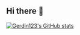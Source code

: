 ## Hi there 👋
[![Gerdin123's GitHub stats](https://github-readme-stats.vercel.app/api?username=Gerdin123)](https://github.com/anuraghazra/github-readme-stats)

<!--
**Gerdin123/Gerdin123** is a ✨ _special_ ✨ repository because its `README.md` (this file) appears on your GitHub profile.

Here are some ideas to get you started:

- 🔭 I’m currently working on ...
- 🌱 I’m currently learning ...
- 👯 I’m looking to collaborate on ...
- 🤔 I’m looking for help with ...
- 💬 Ask me about ...
- 📫 How to reach me: ...
- 😄 Pronouns: ...
- ⚡ Fun fact: ...
-->

